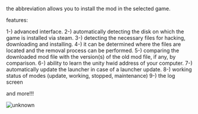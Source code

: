 the abbreviation allows you to install the mod in the selected game.


features:


1-) advanced interface.
2-) automatically detecting the disk on which the game is installed via steam.
3-) detecting the necessary files for hacking, downloading and installing.
4-) it can be determined where the files are located and the removal process can be performed.
5-) comparing the downloaded mod file with the version(s) of the old mod file, if any, by comparison.
6-) ability to learn the unity hwid address of your computer.
7-) automatically update the launcher in case of a launcher update.
8-) working status of modes (update, working, stopped, maintenance)
9-) the log screen

and more!!!

![unknown](https://user-images.githubusercontent.com/58307867/194410876-662645e7-c5af-41c4-adad-737bdadb25d0.png)
